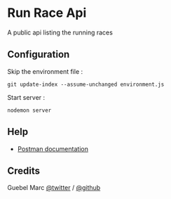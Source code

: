 # Run Race Api

A public api listing the running races

## Configuration

Skip the environment file : 
```
git update-index --assume-unchanged environment.js
```

Start server : 

```
nodemon server
```

## Help 

- [Postman documentation](https://documenter.getpostman.com/view/6918934/2s946fdXme)

## Credits

Guebel Marc [@twitter](https://twitter.com/guebelmarc1) / [@github](https://github.com/marcguebel)
